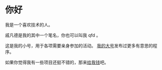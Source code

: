 # 你好

我是一个喜欢技术的人。

戚凡德是我的其中一个笔名，你也可以叫我 qfd 。

这是我的小号，用于各项需要亲身参加的活动。
[我的大号](https://github.com/E0SelmY4V)发布过更多有意思的程序。

如果你觉得我有一些项目还挺不错的，那来[给我钱](https://www.cnblogs.com/QiFande/p/-/money)吧。
